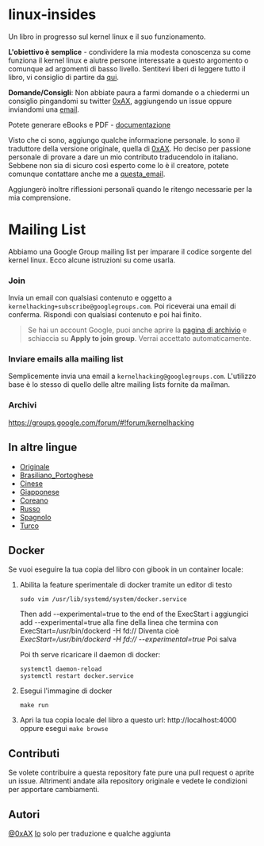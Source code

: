 # linux-insides

Un libro in progresso sul kernel linux e il suo funzionamento.

**L'obiettivo è semplice** - condividere la mia modesta conoscenza su come funziona il kernel linux e aiutre persone interessate a questo argomento o comunque ad argomenti di basso livello. Sentitevi liberi di leggere tutto il libro, vi consiglio di partire da [qui](SUMMARY.md).  

**Domande/Consigli**: Non abbiate paura a farmi domande o a chiedermi un consiglio pingandomi su twitter [0xAX](https://twitter.com/0xAX), aggiungendo un issue oppure inviandomi una [email](mailto:anotherworldofworld@gmail.com).

Potete generare eBooks e PDF - [documentazione](https://github.com/GitbookIO/gitbook/blob/master/docs/ebook.md)

Visto che ci sono, aggiungo qualche informazione personale. Io sono il traduttore della versione originale, quella di [0xAX](https://github.com/0xAX/linux-insides). Ho deciso per passione personale di provare a dare un mio contributo traducendolo in italiano. Sebbene non sia di sicuro così esperto come lo è il creatore, potete comunque contattare anche me a [questa_email](mailto:giacomo.pauletti@gmail.com).

Aggiungerò inoltre riflessioni personali quando le ritengo necessarie per la mia comprensione.


# Mailing List

Abbiamo una Google Group mailing list per imparare il codice sorgente del kernel linux. Ecco alcune istruzioni su come usarla.

### **Join**

Invia un email con qualsiasi contenuto e oggetto a `kernelhacking+subscribe@googlegroups.com`. Poi riceverai una email di conferma. Rispondi con qualsiasi contenuto e poi hai finito.

> Se hai un account Google, puoi anche aprire la [pagina di archivio](kernelhacking+subscribe@googlegroups.com) e schiaccia su **Apply to join group**. Verrai accettato automaticamente.

### **Inviare emails alla mailing list**

Semplicemente invia una email a `kernelhacking@googlegroups.com`. L'utilizzo base è lo stesso di quello delle altre mailing lists fornite da mailman.

### **Archivi**

https://groups.google.com/forum/#!forum/kernelhacking

## In altre lingue

* [Originale](https://github.com/0xAX/linux-insides)
* [Brasiliano_Portoghese](https://groups.google.com/forum/#!forum/kernelhacking)
* [Cinese](https://github.com/MintCN/linux-insides-zh)
* [Giapponese](https://github.com/tkmru/linux-insides-ja)
* [Coreano](https://github.com/junsooo/linux-insides-ko)
* [Russo](https://groups.google.com/forum/#!forum/kernelhacking)
* [Spagnolo](https://groups.google.com/forum/#!forum/kernelhacking)
* [Turco](https://groups.google.com/forum/#!forum/kernelhacking)

## Docker

Se vuoi eseguire la tua copia del libro con gibook in un container locale:
1. Abilita la feature sperimentale di docker tramite un editor di testo
    ```
    sudo vim /usr/lib/systemd/system/docker.service
    ```

    Then add --experimental=true to the end of the ExecStart
    i aggiungici add --experimental=true alla fine della linea che termina con ExecStart=/usr/bin/dockerd -H fd://
    Diventa cioè *ExecStart=/usr/bin/dockerd -H fd:// --experimental=true*
    Poi salva

    Poi th serve ricaricare il daemon di docker:

    ```
    systemctl daemon-reload
    systemctl restart docker.service
    ```

2. Esegui l'immagine di docker
    ``` 
    make run
    ```
3. Apri la tua copia locale del libro a questo url: http://localhost:4000 oppure esegui `make browse`

## Contributi

Se volete contribuire a questa repository fate pure una pull request o aprite un issue. Altrimenti andate alla repository originale e vedete le condizioni per apportare cambiamenti.

## Autori

[@0xAX](https://twitter.com/0xAX)
[Io](https://github.com/GiacomoPauletti) solo per traduzione e qualche aggiunta